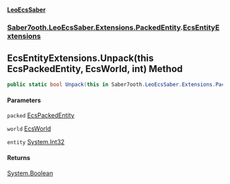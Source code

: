 #### [LeoEcsSaber](index.md 'index')
### [Saber7ooth.LeoEcsSaber.Extensions.PackedEntity](Saber7ooth.LeoEcsSaber.Extensions.PackedEntity.md 'Saber7ooth.LeoEcsSaber.Extensions.PackedEntity').[EcsEntityExtensions](EcsEntityExtensions.md 'Saber7ooth.LeoEcsSaber.Extensions.PackedEntity.EcsEntityExtensions')

## EcsEntityExtensions.Unpack(this EcsPackedEntity, EcsWorld, int) Method

```csharp
public static bool Unpack(this in Saber7ooth.LeoEcsSaber.Extensions.PackedEntity.EcsPackedEntity packed, Saber7ooth.LeoEcsSaber.EcsWorld world, out int entity);
```
#### Parameters

<a name='Saber7ooth.LeoEcsSaber.Extensions.PackedEntity.EcsEntityExtensions.Unpack(thisSaber7ooth.LeoEcsSaber.Extensions.PackedEntity.EcsPackedEntity,Saber7ooth.LeoEcsSaber.EcsWorld,int).packed'></a>

`packed` [EcsPackedEntity](EcsPackedEntity.md 'Saber7ooth.LeoEcsSaber.Extensions.PackedEntity.EcsPackedEntity')

<a name='Saber7ooth.LeoEcsSaber.Extensions.PackedEntity.EcsEntityExtensions.Unpack(thisSaber7ooth.LeoEcsSaber.Extensions.PackedEntity.EcsPackedEntity,Saber7ooth.LeoEcsSaber.EcsWorld,int).world'></a>

`world` [EcsWorld](EcsWorld.md 'Saber7ooth.LeoEcsSaber.EcsWorld')

<a name='Saber7ooth.LeoEcsSaber.Extensions.PackedEntity.EcsEntityExtensions.Unpack(thisSaber7ooth.LeoEcsSaber.Extensions.PackedEntity.EcsPackedEntity,Saber7ooth.LeoEcsSaber.EcsWorld,int).entity'></a>

`entity` [System.Int32](https://docs.microsoft.com/en-us/dotnet/api/System.Int32 'System.Int32')

#### Returns
[System.Boolean](https://docs.microsoft.com/en-us/dotnet/api/System.Boolean 'System.Boolean')